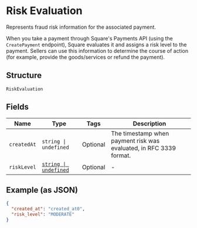 
# Risk Evaluation

Represents fraud risk information for the associated payment.

When you take a payment through Square's Payments API (using the `CreatePayment`
endpoint), Square evaluates it and assigns a risk level to the payment. Sellers
can use this information to determine the course of action (for example,
provide the goods/services or refund the payment).

## Structure

`RiskEvaluation`

## Fields

| Name | Type | Tags | Description |
|  --- | --- | --- | --- |
| `createdAt` | `string \| undefined` | Optional | The timestamp when payment risk was evaluated, in RFC 3339 format. |
| `riskLevel` | [`string \| undefined`](../models/risk-evaluation-risk-level.md) | Optional | - |

## Example (as JSON)

```json
{
  "created_at": "created_at0",
  "risk_level": "MODERATE"
}
```

